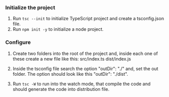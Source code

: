 ### Initialize the project

1. Run ``` tsc --init ``` to initialize TypeScript project and create a tsconfig.json file.
2. Run ``` npm init -y ``` to initialize a node project.

### Configure

1. Create two folders into the root of the project and, inside each one of these create a new file like this:
    src/index.ts
    dist/index.js

2. Inside the tsconfig file search the option "outDir": "./" and, set the out folder. The option should look like this 
"outDir": "./dist".

3. Run ``` tsc -W ``` to run into the watch mode, that compile the code and should generate the code into distribution file.